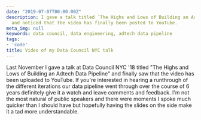 ```yaml
---
date: "2019-07-07T00:00:00Z"
description: I gave a talk titled `The Highs and Lows of Building an Adtech Data Pipeline`
  and noticed that the video has finally been posted to YouTube.
meta_img: null
keywords: data council, data engineering, adtech data pipeline
tags:
- 'code'
title: Video of my Data Council NYC talk
---
```


Last November I gave a talk at Data Council NYC '18 titled "The Highs and Lows of Building an Adtech Data Pipeline" and finally saw that the video has been uploaded to YouTube. If you're interested in hearing a runthrough of the different iterations our data pipeline went through over the course of 6 years definitely give it a watch and leave comments and feedback. I'm not the most natural of public speakers and there were moments I spoke much quicker than I should have but hopefully having the slides on the side make it a tad more understandable.

<amp-youtube
    data-videoid="Y7VNk73qGRU"
    layout="responsive"
    width="1280" height="720"></amp-youtube>
